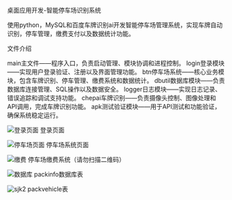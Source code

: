桌面应用开发-智能停车场识别系统

使用python，MySQL和百度车牌识别ai开发智能停车场管理系统，实现车牌自动识别，停车管理，缴费支付以及数据统计功能。

文件介绍

main主文件——程序入口，负责启动管理、模块协调和进程控制。
login登录模块——实现用户登录验证、注册以及界面管理功能。
btn停车场系统——核心业务模块，包含车牌识别、停车管理、缴费系统和数据统计。
dbutil数据库模块——负责数据库连接管理、SQL操作以及数据安全。
logger日志模块——实现日志记录、错误追踪和调试支持功能。
chepai车牌识别——负责摄像头控制、图像处理和API调用，完成车牌识别功能。
apk测试验证模块——用于API测试和功能验证，确保系统稳定运行。





![登录页面](https://github.com/user-attachments/assets/ffc46536-6cda-418d-9a6e-2bd2a36d0c03)
登录页面

![停车场页面](https://github.com/user-attachments/assets/816cc468-6001-4f3a-a8ef-2f0d4d1d810e)
停车场系统页面

![缴费](https://github.com/user-attachments/assets/4aaed838-c42c-4fff-a433-0a87622b087f)
停车场缴费系统（请勿扫描二维码）

![数据库](https://github.com/user-attachments/assets/8562780b-b1be-4c5e-85e4-9407bd432cfc)
packinfo数据库表

![sjk2](https://github.com/user-attachments/assets/2d35c3f4-b402-4d9b-a2f2-aed53304d86e)
packvehicle表
